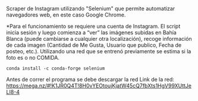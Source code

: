 Scraper de Instagram utilizando "Selenium" que permite automatizar navegadores web, en este caso Google Chrome.

*Para el funcionamiento se requiere una cuenta de Instagram.
El script	 inicia sesión y luego comienza a “ver” las imágenes subidas en Bahía Blanca (puede cambiarse a cualquier otra localización), recoge información de cada imagen (Cantidad de Me Gusta, Usuario que publico, Fecha de posteo, etc.). Utilizando una red que se entrenó previamente se estima si la foto es o no COMIDA.


```
conda install -c conda-forge selenium
```

Antes de correr el programa se debe descargar la red 
Link de la red: https://mega.nz/#!K1JR0Q4T!8H0vYEOtoujKjatW45cQ7fbXts1HgV99XUttJeLI8-4
